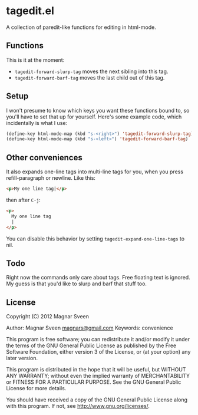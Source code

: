 # tagedit.el

A collection of paredit-like functions for editing in html-mode.

## Functions

This is it at the moment:

 - `tagedit-forward-slurp-tag` moves the next sibling into this tag.
 - `tagedit-forward-barf-tag` moves the last child out of this tag.

## Setup

I won't presume to know which keys you want these functions bound to,
so you'll have to set that up for yourself. Here's some example code,
which incidentally is what I use:

```cl
(define-key html-mode-map (kbd "s-<right>") 'tagedit-forward-slurp-tag)
(define-key html-mode-map (kbd "s-<left>") 'tagedit-forward-barf-tag)
```

## Other conveniences

It also expands one-line tags into multi-line tags for you, when you
press refill-paragraph or newline. Like this:

```html
<p>My one line tag|</p>
```

then after `C-j`:

```html
<p>
  My one line tag
  |
</p>
```

You can disable this behavior by setting
`tagedit-expand-one-line-tags` to nil.

## Todo

Right now the commands only care about tags. Free floating text is
ignored. My guess is that you'd like to slurp and barf that stuff too.

## License

Copyright (C) 2012 Magnar Sveen

Author: Magnar Sveen <magnars@gmail.com>
Keywords: convenience

This program is free software; you can redistribute it and/or modify
it under the terms of the GNU General Public License as published by
the Free Software Foundation, either version 3 of the License, or
(at your option) any later version.

This program is distributed in the hope that it will be useful,
but WITHOUT ANY WARRANTY; without even the implied warranty of
MERCHANTABILITY or FITNESS FOR A PARTICULAR PURPOSE.  See the
GNU General Public License for more details.

You should have received a copy of the GNU General Public License
along with this program.  If not, see <http://www.gnu.org/licenses/>.

